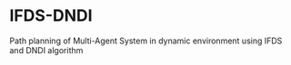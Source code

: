 # IFDS-DNDI
Path planning of Multi-Agent System in dynamic environment using IFDS and DNDI algorithm
